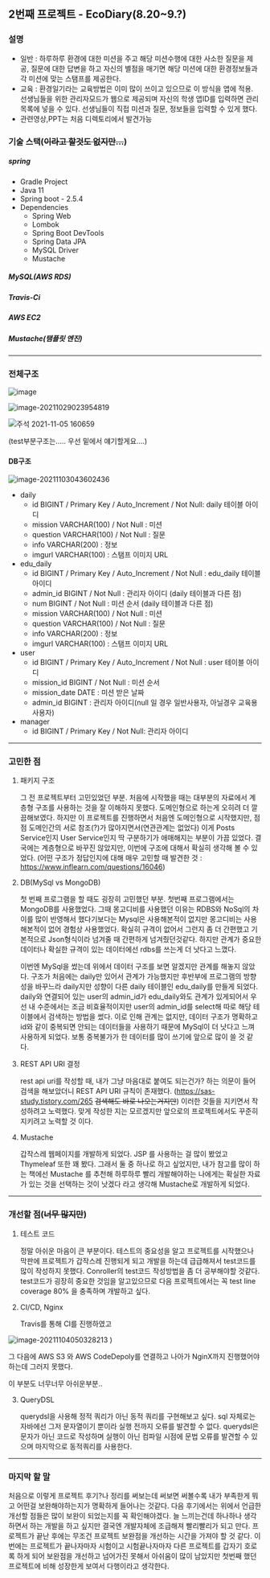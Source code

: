 ## 2번째 프로젝트 - EcoDiary(8.20~9.?)

### 설명

* 일반 : 하루하루 환경에 대한 미션을 주고 해당 미션수행에 대한 사소한 질문을 제공, 질문에 대한 답변을 하고 자신의 별점을 매기면 해당 미션에 대한 환경정보들과 각 미션에 맞는 스탬프를 제공한다. 
* 교육 : 환경일기라는 교육방법은 이미 많이 쓰이고 있으므로 이 방식을 앱에 적용. 선생님들을 위한 관리자모드가 웹으로 제공되며 자신의 학생 앱ID를 입력하면 관리목록에 넣을 수 있다. 선생님들이 직접 미션과 질문, 정보들을 입력할 수 있게 했다. 
* 관련영상,PPT는 처음 디렉토리에서 발견가능





### 기술 스택(~~이라고 할것도 없지만...~~)

##### spring

* Gradle Project
* Java 11
* Spring boot - 2.5.4
* Dependencies
  * Spring Web
  * Lombok
  * Spring Boot DevTools
  * Spring Data JPA
  * MySQL Driver
  * Mustache

##### MySQL(AWS RDS)

##### Travis-Ci

##### AWS EC2

##### Mustache(탬플릿 엔진)

------

### 전체구조

![image](https://user-images.githubusercontent.com/70104259/140547002-27022266-0a63-481e-9342-02a42c145e31.png)

![image-20211029023954819](https://user-images.githubusercontent.com/70104259/140189201-b05472a4-a505-425c-b500-60b4c9f8f70b.png)

![주석 2021-11-05 160659](https://user-images.githubusercontent.com/70104259/140471808-2f46adf9-8640-46ee-9d39-3981c97aed1d.png)

(test부분구조는..... 우선 밑에서 얘기할게요....)

#### DB구조

![image-20211103043602436](https://user-images.githubusercontent.com/70104259/140189250-664bd45f-b980-4301-9a92-75a7756af5b8.png)


* daily
  * id BIGINT / Primary Key / Auto_Increment / Not Null: daily 테이블 아이디
  * mission VARCHAR(100) / Not Null  : 미션
  * question VARCHAR(100) / Not Null : 질문
  * info VARCHAR(200)  : 정보
  * imgurl VARCHAR(100) : 스탬프 이미지 URL
* edu_daily
  * id BIGINT / Primary Key / Auto_Increment / Not Null : edu_daily 테이블 아이디
  * admin_id BIGINT / Not Null : 관리자 아이디 (daily 테이블과 다른 점)
  * num BIGINT / Not Null : 미션 순서 (daily 테이블과 다른 점)
  * mission VARCHAR(100) / Not Null : 미션
  * question VARCHAR(100) / Not Null : 질문
  * info VARCHAR(200) : 정보
  * imgurl VARCHAR(100) : 스탬프 이미지 URL
* user
  * id BIGINT / Primary Key / Auto_Increment / Not Null : user 테이블 아이디
  * mission_id BIGINT / Not Null : 미션 순서
  * mission_date DATE : 미션 받은 날짜
  * admin_id BIGINT : 관리자 아이디(null 일 경우 일반사용자, 아닐경우 교육용 사용자)
* manager
  * id BIGINT / Primary Key / Not Null: 관리자 아이디



------

### 고민한 점

1. 패키지 구조

   그 전 프로젝트부터 고민있었던 부분. 처음에 시작했을 때는 대부분의 자료에서 계층형 구조를 사용하는 것을 잘 이해하지 못했다. 도메인형으로 하는게 오히려 더 깔끔해보였다. 하지만 이 프로젝트를 진행하면서 처음엔 도메인형으로 시작했지만, 점점 도메인간의 서로 참조(?)가 많아지면서(연관관계는 없었다) 이게 Posts Service인지 User Service인지 딱 구분하기가 애매해지는 부분이 가끔 있었다.  결국에는 계층형으로 바꾸진 않았지만, 이번에 구조에 대해서 확실히 생각해 볼 수 있었다. (어떤 구조가 정답인지에 대해 매우 고민할 때 발견한 것 : https://www.inflearn.com/questions/16046)

2. DB(MySql vs MongoDB)

   첫 번째 프로그램을 할 때도 굉장히 고민했던 부분. 첫번째 프로그램에서는 MongoDB를 사용했었다. 그때 몽고디비를 사용했던 이유는 RDBS와 NoSql의 차이를 많이 반영해서 했다기보다는 Mysql은 사용해본적이 없지만 몽고디비는 사용해본적이 없어 경험상 사용했었다. 확실히 규격이 없어서 그런지 좀 더 간편했고 기본적으로 Json형식이라 넘겨줄 때 간편하게 넘겨줬던것같다. 하지만 관계가 중요한 데이터나 확실한 규격이 있는 데이터에선 rdbs를 쓰는게 더 낫다고 느꼈다. 

   이번엔 MySql을 썼는데 위에서 데이터 구조를 보면 알겠지만 관계를 해놓지 않았다. 구조가 처음에는 daily만 있어서 관계가 가능했지만 후반부에 프로그램의 방향성을 바꾸느라 daily지만 성향이 다른 daily 테이블인 edu_daily를 만들게 되었다. daily와 연결되어 있는 user의 admin_id가  edu_daily와도 관계가 있게되어서 우선 내 수준에서는 조금 비효율적이지만 user의 admin_id를 select해 따로 해당 테이블에서 검색하는 방법을 썼다. 이로 인해 관계는 없지만, 데이터 구조가 명확하고 id와 같이 중복되면 안되는 데이터들을 사용하기 때문에 MySql이 더 낫다고 느껴 사용하게 되었다.  보통 중복불가가 한 데이터를 많이 쓰기에 앞으로 많이 쓸 것 같다.

3. REST API URI 결정

   rest api uri를 작성할 때, 내가 그냥 마음대로 붙여도 되는건가? 하는 의문이 들어 검색을 해보았더니 REST API URI 규칙이 존재했다. (https://sas-study.tistory.com/265 ~~검색해도 바로 나오는거지만~~) 이러한 것들을 지키면서 작성하려고 노력했다. 맞게 작성한 지는 모르겠지만 앞으로의 프로젝트에서도 꾸준히 지키려고 노력할 것 이다. 

4. Mustache

   갑작스레 웹페이지를 개발하게 되었다. JSP 를 사용하는 걸 많이 봤었고 Thymeleaf 또한 꽤 봤다. 그래서 둘 중 하나로 하고 싶었지만, 내가 참고를 많이 하는 책에선 Mustache 를 추천해 하루하루 빨리 개발해야하는 나에게는 확실한 자료가 있는 것을 선택하는 것이 낫겠다 라고 생각해 Mustache로 개발하게 되었다. 

------

### 개선할 점(~~너무 많지만~~)

1. 테스트 코드

   정말 아쉬운 마음이 큰 부분이다. 테스트의 중요성을 알고 프로젝트를 시작했으나 막판에 프로젝트가 갑작스레 진행되게 되고 개발을 하는데 급급해져서 test코드를 많이 작성하지 못했다. Conroller의 test코드 작성방법을 좀 더 공부해야할 것같다. test코드가 굉장히 중요한 것임을 알고있으므로 다음 프로젝트에서는 꼭 test line coverage 80% 을 충족하며 개발하고 싶다. 

2. CI/CD, Nginx

   Travis를 통해 CI를 진행하였고 

  ![image-20211104050328213](https://user-images.githubusercontent.com/70104259/140189280-ee9489bc-d9b3-476b-955f-b805812d15f7.png)
)

   그 다음에 AWS S3 와 AWS CodeDepoly를 연결하고 나아가 NginX까지 진행했어야하는데 그러지 못했다. 

   이 부분도 너무너무 아쉬운부분..

3. QueryDSL

   querydsl을 사용해 정적 쿼리가 아닌 동적 쿼리를 구현해보고 싶다. sql 자체로는 자바에선 그저 문자열이기 뿐이라 실행 전까지 오류를 발견할 수 없다. querydsl은 문자가 아닌 코드로 작성하며 실행이 아닌 컴파일 시점에 문법 오류를 발견할 수 있으며 마지막으로 동적쿼리를 사용한다. 

------

### 마지막 할 말

처음으로 이렇게 프로젝트 후기?나 정리를 써보는데 써보면 써볼수록 내가 부족한게 뭐고 어떤걸 보완해야하는지가 명확하게 들어나는 것같다. 다음 후기에서는 위에서 언급한 개선할 점들은 많이 보완이 되었는지를 꼭 확인해야겠다. 늘 느끼는건데 하나하나 생각하면서 하는 개발을 하고 싶지만 결국엔 개발자체에 조급해져 빨리빨리가 되고 만다. 프로젝트가 끝난 후에는 무조건 프로젝트 보완점을 개선하는 시간을 가져야 할 것 같다. 이번에는 프로젝트가 끝나자마자 시험이고 시험끝나자마자 다른 프로젝트를 갑자기 호로록 하게 되어 보완점을 개선하고 넘어가진 못해서 아쉬움이 많이 남았지만 첫번째 했던 프로젝트에 비해 성장한게 보여서 다행이라고 생각한다. 





